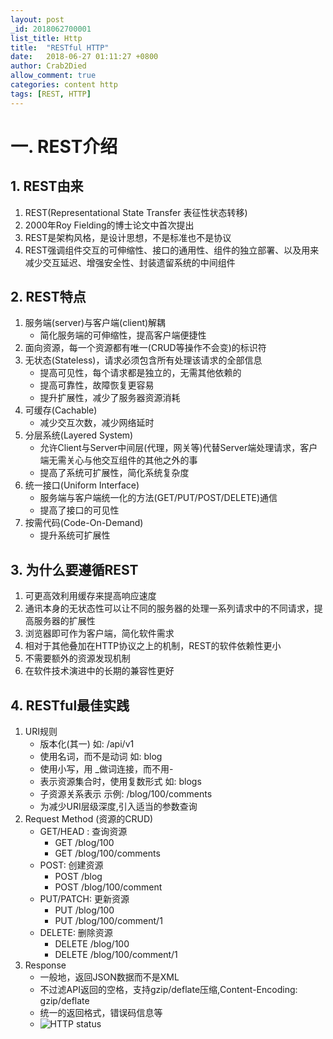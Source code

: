 ```yaml
---
layout: post
_id: 2018062700001
list_title: Http
title:  "RESTful HTTP"
date:   2018-06-27 01:11:27 +0800
author: Crab2Died
allow_comment: true
categories: content http
tags: [REST, HTTP]
---
```


# 一. REST介绍
## 1. REST由来
  1. REST(Representational State Transfer 表征性状态转移)
  2. 2000年Roy Fielding的博士论文中首次提出
  3. REST是架构风格，是设计思想，不是标准也不是协议
  4. REST强调组件交互的可伸缩性、接口的通用性、组件的独立部署、以及用来减少交互延迟、增强安全性、封装遗留系统的中间组件

## 2. REST特点
  1. 服务端(server)与客户端(client)解耦
     - 简化服务端的可伸缩性，提高客户端便捷性
  2. 面向资源，每一个资源都有唯一(CRUD等操作不会变)的标识符
  3. 无状态(Stateless)，请求必须包含所有处理该请求的全部信息
     - 提高可见性，每个请求都是独立的，无需其他依赖的
     - 提高可靠性，故障恢复更容易
     - 提升扩展性，减少了服务器资源消耗
  4. 可缓存(Cachable)
     - 减少交互次数，减少网络延时
  5. 分层系统(Layered System)
     - 允许Client与Server中间层(代理，网关等)代替Server端处理请求，客户端无需关心与他交互组件的其他之外的事
     - 提高了系统可扩展性，简化系统复杂度
  6. 统一接口(Uniform Interface)
     - 服务端与客户端统一化的方法(GET/PUT/POST/DELETE)通信
     - 提高了接口的可见性
  7. 按需代码(Code-On-Demand)
     - 提升系统可扩展性

## 3. 为什么要遵循REST
  1. 可更高效利用缓存来提高响应速度
  2. 通讯本身的无状态性可以让不同的服务器的处理一系列请求中的不同请求，提高服务器的扩展性
  3. 浏览器即可作为客户端，简化软件需求
  4. 相对于其他叠加在HTTP协议之上的机制，REST的软件依赖性更小
  5. 不需要额外的资源发现机制
  6. 在软件技术演进中的长期的兼容性更好

## 4. RESTful最佳实践
  1. URI规则
     - 版本化(其一)   如: /api/v1
     - 使用名词，而不是动词  如: blog
     - 使用小写，用 _做词连接，而不用-
     - 表示资源集合时，使用复数形式     如: blogs
     - 子资源关系表示   示例: /blog/100/comments
     - 为减少URI层级深度,引入适当的参数查询
  2. Request Method  (资源的CRUD)
     - GET/HEAD : 查询资源
       - GET /blog/100
       - GET /blog/100/comments
     - POST: 创建资源
       - POST /blog
       - POST /blog/100/comment
     - PUT/PATCH: 更新资源
       - PUT /blog/100
       - PUT /blog/100/comment/1
     - DELETE: 删除资源
       - DELETE /blog/100
       - DELETE /blog/100/comment/1
  3. Response
     - 一般地，返回JSON数据而不是XML
     - 不过滤API返回的空格，支持gzip/deflate压缩,Content-Encoding: gzip/deflate
     - 统一的返回格式，错误码信息等
     - ![HTTP status](/jekyll-blog/images/posts/http-status.png)
     